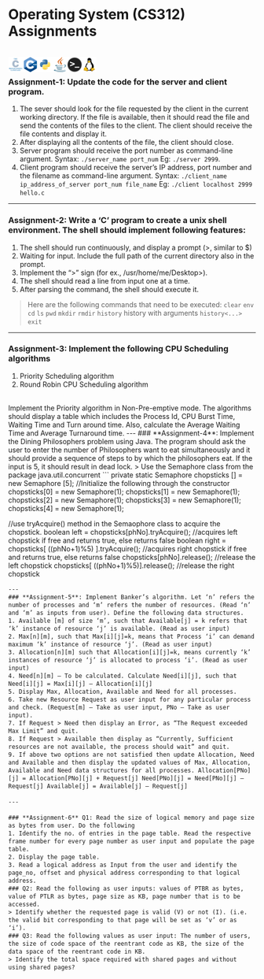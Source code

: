 # Operating System (CS312) Assignments 

<br/>

<img align="left" alt="C" width="30px" src="https://raw.githubusercontent.com/github/explore/80688e429a7d4ef2fca1e82350fe8e3517d3494d/topics/c/c.png" />
<img align="left" alt="C++" width="30px" src="https://raw.githubusercontent.com/github/explore/80688e429a7d4ef2fca1e82350fe8e3517d3494d/topics/cpp/cpp.png" />
<img align="left" alt="Python" width="30px" src="https://raw.githubusercontent.com/github/explore/80688e429a7d4ef2fca1e82350fe8e3517d3494d/topics/python/python.png" />
<img align="left" alt="Java" width="30px" src="https://raw.githubusercontent.com/github/explore/80688e429a7d4ef2fca1e82350fe8e3517d3494d/topics/java/java.png"/>
<img align="left" alt="Terminal" width="30px" src="https://raw.githubusercontent.com/github/explore/80688e429a7d4ef2fca1e82350fe8e3517d3494d/topics/terminal/terminal.png"/>
<img align="left" alt="Terminal" width="30px" src="https://raw.githubusercontent.com/github/explore/80688e429a7d4ef2fca1e82350fe8e3517d3494d/topics/linux/linux.png" />

<br/>


### **Assignment-1**: Update the code for the server and client program.
1. The sever should look for the file requested by the client in the current working directory. If the file is available, then it should read the file and send the contents of the files to the client. The client should receive the file contents and display it.
2. After displaying all the contents of the file, the client should close.
3. Server program should receive the port number as command-line argument. Syntax: `./server_name port_num` Eg: `./server 2999`.
4. Client program should receive the server’s IP address, port number and the filename as command-line argument. Syntax: `./client_name ip_address_of_server port_num file_name` Eg: `./client localhost 2999 hello.c`
---
### **Assignment-2**: Write a ‘C’ program to create a unix shell environment. The shell should implement following features:
1. The shell should run continuously, and display a prompt (>, similar to $)
2. Waiting for input. Include the full path of the current directory also in the prompt.
3. Implement the “>” sign (for ex., /usr/home/me/Desktop>).
4. The shell should read a line from input one at a time.
5. After parsing the command, the shell should execute it.
>Here are the following commands that need to be executed: `clear` `env` `cd` `ls` `pwd` `mkdir` `rmdir` `history` history with arguments `history<...>` `exit`
---
### **Assignment-3**: Implement the following CPU Scheduling algorithms
1. Priority Scheduling algorithm
2. Round Robin CPU Scheduling algorithm
<br/>
Implement the Priority algorithm in Non-Pre-emptive mode. The algorithms should display a table which includes the Process Id, CPU Burst Time, Waiting Time and Turn around time. Also, calculate the Average Waiting Time and Average Turnaround time.
---
### **Assignment-4**: Implement the Dining Philosophers problem using Java. The program should ask the user to enter the number of Philosophers want to eat simultaneously and it should provide a sequence of steps to by which the philosophers eat. If the input is 5, it should result in dead lock.
> Use the Semaphore class from the package java.util.concurrent
```
private static Semaphore chopsticks [] = new Semaphore [5];
//Initialize the following through the constructor
chopsticks[0] = new Semaphore(1);
chopsticks[1] = new Semaphore(1);
chopsticks[2] = new Semaphore(1);
chopsticks[3] = new Semaphore(1);
chopsticks[4] = new Semaphore(1);

//use tryAcquire() method in the Semaophore class to acquire the chopstick.
boolean left = chopsticks[phNo].tryAcquire(); //acquires left chopstick if free and returns true, else returns false
boolean right = chopsticks[ ((phNo+1)%5) ].tryAcquire(); //acquires right chopstick if free and returns true, else returns false
chopsticks[phNo].release(); //release the left chopstick
chopsticks[ ((phNo+1)%5)].release(); //release the right chopstick
```
---
### **Assignment-5**: Implement Banker’s algorithm. Let ‘n’ refers the number of processes and ‘m’ refers the number of resources. (Read ‘n’ and ‘m’ as inputs from user). Define the following data structures.
1. Available [m] of size ‘m’, such that Available[j] = k refers that ‘k’ instance of resource ‘j’ is available. (Read as user input)
2. Max[n][m], such that Max[i][j]=k, means that Process ‘i’ can demand maximum ‘k’ instance of resource ‘j’. (Read as user input)
3. Allocation[n][m] such that Allocation[i][j]=k, means currently ‘k’ instances of resource ‘j’ is allocated to process ‘i’. (Read as user input)
4. Need[n][m] – To be calculated. Calculate Need[i][j], such that Need[i][j] = Max[i][j] – Allocation[i][j]
5. Display Max, Allocation, Available and Need for all processes.
6. Take new Resource Request as user input for any particular process and check. (Request[m] – Take as user input, PNo – Take as user input).
7. If Request > Need then display an Error, as “The Request exceeded Max Limit” and quit.
8. If Request > Available then display as “Currently, Sufficient resources are not available, the process should wait” and quit.
9. If above two options are not satisfied then update Allocation, Need and Available and then display the updated values of Max, Allocation, Available and Need data structures for all processes. Allocation[PNo][j] = Allocation[PNo][j] + Request[j] Need[PNo][j] = Need[PNo][j] – Request[j] Available[j] = Available[j] – Request[j]

---

### **Assignment-6** Q1: Read the size of logical memory and page size as bytes from user. Do the following
1. Identify the no. of entries in the page table. Read the respective frame number for every page number as user input and populate the page table.
2. Display the page table.
3. Read a logical address as Input from the user and identify the page_no, offset and physical address corresponding to that logical address.
### Q2: Read the following as user inputs: values of PTBR as bytes, value of PTLR as bytes, page size as KB, page number that is to be accessed. 
> Identify whether the requested page is valid (V) or not (I). (i.e. the valid bit corresponding to that page will be set as ‘v’ or as ‘i’).
### Q3: Read the following values as user input: The number of users, the size of code space of the reentrant code as KB, the size of the data space of the reentrant code in KB.
> Identify the total space required with shared pages and without using shared pages?
